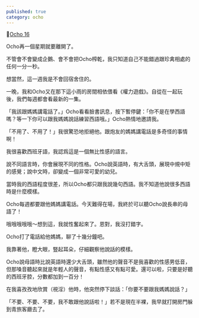```yaml
---
published: true
category: ocho
---
```

🔼[Ocho 16](https://tsainei.com/Ocho-16-%E6%8B%92%E7%B5%95/)

Ocho再一個星期就要離開了。

不管會不會變成企鵝、會不會把Ocho榨乾，我只知道自己不能錯過跟珍禽相處的任何一分一秒。

想當然，這一週我是不會回宿舍住的。

一晚，我和Ocho又在那下這小雨的房間相依偎看《權力遊戲》。自從在一起玩後，我們每週都會看最新的一集。

「我該跟媽媽講電話了。」Ocho看看臉書訊息，按下暫停鍵：「你不是在學西語嗎？等一下你可以跟我媽媽說話練習西語哦。」Ocho熱情地邀請我。

「不用了、不用了！」我很驚恐地拒絕他。跟炮友的媽媽講電話是多奇怪的事情啊！

我很喜歡西班牙語，我認爲這是一個無比性感的語言。

說不同語言時，你會展現不同的性格。Ocho說英語時，有大舌頭，展現中規中矩的感覺；說中文時，卻變成一個非常可愛的幼兒。

當時我的西語程度很差，所以Ocho都只跟我說幾句西語。我不知道他說很多西語時是什麼模樣。

Ocho每週都要跟他媽媽講電話。今天難得在場，我終於可以聽Ocho說長串的母語了！

哦哦哦哦哦～想到這，我就性奮起來了。恩對，我沒打錯字。

Ocho打了電話給他媽媽，聊了十幾分鐘吧。

我靠著他，瞪大眼，豎起耳朵，仔細觀察他說話的模樣。

Ocho說母語時比說英語時還少大舌頭，雖然他的聲音不是我喜歡的性感男低音，但那嗓音聽起來就是年輕人的聲音，有點性感又有點可愛。還可以啦，只要是好聽的西班牙腔，分數都加到一百分！

在我喜孜孜地欣賞（視淫）他時，他突然停下談話：「你要不要跟我媽媽說話？」

「不要、不要、不要，我不敢跟他說話啦！」若不是現在半裸，我早就打開房門躲到青旅客廳去了。
